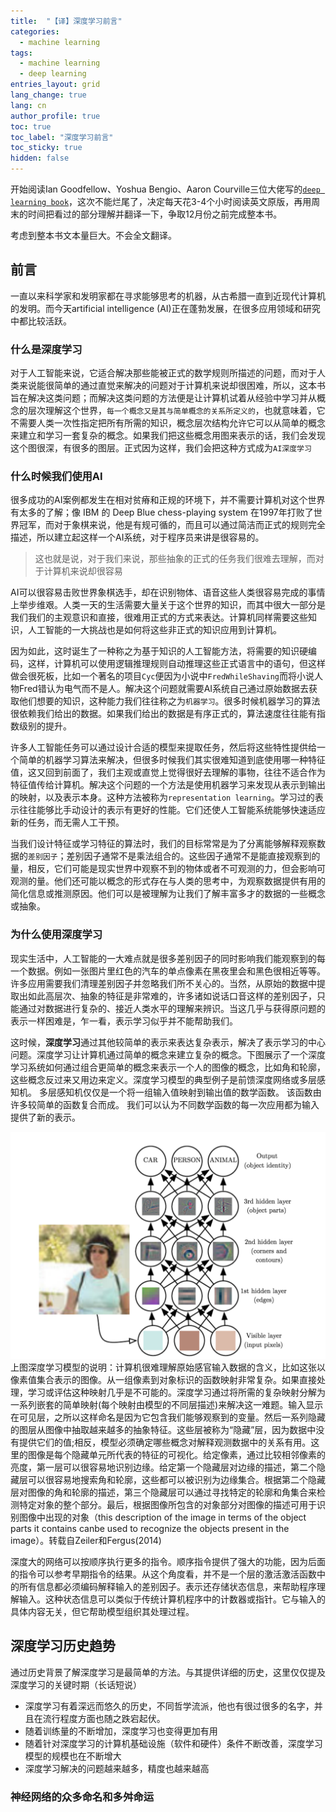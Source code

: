```yaml
---
title:  "【译】深度学习前言"
categories:
  - machine learning
tags: 
  - machine learning
  - deep learning
entries_layout: grid
lang_change: true
lang: cn
author_profile: true
toc: true
toc_label: "深度学习前言"
toc_sticky: true
hidden: false
---
```


开始阅读Ian Goodfellow、Yoshua Bengio、Aaron Courville三位大佬写的[`deep learning book`][deep learning]，这次不能烂尾了，决定每天花3-4个小时阅读英文原版，再用周末的时间把看过的部分理解并翻译一下，争取12月份之前完成整本书。

考虑到整本书文本量巨大。不会全文翻译。

## 前言

一直以来科学家和发明家都在寻求能够思考的机器，从古希腊一直到近现代计算机的发明。而今天artificial intelligence (AI)正在蓬勃发展，在很多应用领域和研究中都比较活跃。

### 什么是深度学习

对于人工智能来说，它适合解决那些能被正式的数学规则所描述的问题，而对于人类来说能很简单的通过直觉来解决的问题对于计算机来说却很困难，所以，这本书旨在解决这类问题；而解决这类问题的方法便是让计算机试着从经验中学习并从概念的层次理解这个世界，`每一个概念又是其与简单概念的关系所定义的`，也就意味着，它不需要人类一次性指定把所有所需的知识，概念层次结构允许它可以从简单的概念来建立和学习一套复杂的概念。如果我们把这些概念用图来表示的话，我们会发现这个图很深，有很多的图层。正式因为这样，我们会把这种方式成为`AI深度学习`

### 什么时候我们使用AI

很多成功的AI案例都发生在相对贫瘠和正规的环境下，并不需要计算机对这个世界有太多的了解；像 IBM 的 Deep Blue chess-playing system 在1997年打败了世界冠军，而对于象棋来说，他是有规可循的，而且可以通过简洁而正式的规则完全描述，所以建立起这样一个AI系统，对于程序员来讲是很容易的。

>这也就是说，对于我们来说，那些抽象的正式的任务我们很难去理解，而对于计算机来说却很容易

AI可以很容易击败世界象棋选手，却在识别物体、语音这些人类很容易完成的事情上举步维艰。人类一天的生活需要大量关于这个世界的知识，而其中很大一部分是我们我们的主观意识和直接，很难用正式的方式来表达。计算机同样需要这些知识，人工智能的一大挑战也是如何将这些非正式的知识应用到计算机。

因为如此，这时诞生了一种称之为基于知识的人工智能方法，将需要的知识硬编码，这样，计算机可以使用逻辑推理规则自动推理这些正式语言中的语句，但这样做会很死板，比如一个著名的项目`Cyc`便因为小说中`FredWhileShaving`而将小说人物Fred错认为电气而不是人。解决这个问题就需要AI系统自己通过原始数据去获取他们想要的知识，这种能力我们往往称之为`机器学习`。很多时候机器学习的算法很依赖我们给出的数据。如果我们给出的数据是有序正式的，算法速度往往能有指数级别的提升。

许多人工智能任务可以通过设计合适的模型来提取任务，然后将这些特性提供给一个简单的机器学习算法来解决，但很多时候我们其实很难知道到底使用哪一种特征值，这又回到前面了，我们主观或直觉上觉得很好去理解的事物，往往不适合作为特征值传给计算机。解决这个问题的一个方法是使用机器学习来发现从表示到输出的映射，以及表示本身。这种方法被称为`representation learning`。学习过的表示往往能够比手动设计的表示有更好的性能。它们还使人工智能系统能够快速适应新的任务，而无需人工干预。

当我们设计特征或学习特征的算法时，我们的目标常常是为了分离能够解释观察数据的`差别因子`；差别因子通常不是乘法组合的。这些因子通常不是能直接观察到的量，相反，它们可能是现实世界中观察不到的物体或者不可观测的力，但会影响可观测的量。他们还可能以概念的形式存在与人类的思考中，为观察数据提供有用的简化信息或推测原因。他们可以是被理解为让我们了解丰富多才的数据的一些概念或抽象。

### 为什么使用深度学习

现实生活中，人工智能的一大难点就是很多差别因子的同时影响我们能观察到的每一个数据。例如一张图片里红色的汽车的单点像素在黑夜里会和黑色很相近等等。许多应用需要我们清理差别因子并忽略我们所不关心的。当然，从原始的数据中提取出如此高层次、抽象的特征是非常难的，许多诸如说话口音这样的差别因子，只能通过对数据进行复杂的、接近人类水平的理解来辨识。当这几乎与获得原问题的表示一样困难是，乍一看，表示学习似乎并不能帮助我们。

这时候，**深度学习**通过其他较简单的表示来表达复杂表示，解决了表示学习的中心问题。深度学习让计算机通过简单的概念来建立复杂的概念。下图展示了一个深度学习系统如何通过组合更简单的概念来表示一个人的图像的概念，比如角和轮廓，这些概念反过来又用边来定义。深度学习模型的典型例子是前馈深度网络或多层感知机。 多层感知机仅仅是一个将一组输入值映射到输出值的数学函数。 该函数由许多较简单的函数复合而成。 我们可以认为不同数学函数的每一次应用都为输入提供了新的表示。

![1.2][1.2]上图深度学习模型的说明：计算机很难理解原始感官输入数据的含义，比如这张以像素值集合表示的图像。从一组像素到对象标识的函数映射非常复杂。如果直接处理，学习或评估这种映射几乎是不可能的。深度学习通过将所需的复杂映射分解为一系列嵌套的简单映射(每个映射由模型的不同层描述)来解决这一难题。输入显示在可见层，之所以这样命名是因为它包含我们能够观察到的变量。然后一系列隐藏的图层从图像中抽取越来越多的抽象特征。这些层被称为“隐藏”层，因为数据中没有提供它们的值;相反，模型必须确定哪些概念对解释观测数据中的关系有用。这里的图像是每个隐藏单元所代表的特征的可视化。给定像素，通过比较相邻像素的亮度，第一层可以很容易地识别边缘。给定第一个隐藏层对边缘的描述，第二个隐藏层可以很容易地搜索角和轮廓，这些都可以被识别为边缘集合。根据第二个隐藏层对图像的角和轮廓的描述，第三个隐藏层可以通过寻找特定的轮廓和角集合来检测特定对象的整个部分。最后，根据图像所包含的对象部分对图像的描述可用于识别图像中出现的对象（this description of the image in terms of the object parts it contains canbe used to recognize the objects present in the image）。转载自Zeiler和Fergus(2014)

深度大的网络可以按顺序执行更多的指令。顺序指令提供了强大的功能，因为后面的指令可以参考早期指令的结果。从这个角度看，并不是一个层的激活激活函数中的所有信息都必须编码解释输入的差别因子。表示还存储状态信息，来帮助程序理解输入。这种状态信息可以类似于传统计算机程序中的计数器或指针。它与输入的具体内容无关，但它帮助模型组织其处理过程。

## 深度学习历史趋势

通过历史背景了解深度学习是最简单的方法。与其提供详细的历史，这里仅仅提及深度学习的关键时期（长话短说）

- 深度学习有着深远而悠久的历史，不同哲学流派，他也有很过很多的名字，并且在流行程度方面也随之跌宕起伏。
- 随着训练量的不断增加，深度学习也变得更加有用
- 随着针对深度学习的计算机基础设施（软件和硬件）条件不断改善，深度学习模型的规模也在不断增大
- 深度学习解决的问题越来越多，精度也越来越高

### 神经网络的众多命名和多舛命运



[deep learning]: https://www.deeplearningbook.org/
[1.2]: /assets/images/2018-08-21-introduction-of-deep-learning/1.2.png
